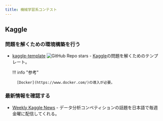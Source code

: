 ```yaml
---
title: 機械学習系コンテスト
---
```


## Kaggle

### 問題を解くための環境構築を行う

<!-- markdown-link-check-disable -->

- [kaggle-template](https://github.com/unonao/kaggle-template) ![GitHub Repo stars](https://img.shields.io/github/stars/unonao/kaggle-template?style=plastic) - [Kaggle](https://www.kaggle.com/)の問題を解くためのテンプレート。

    !!! info "参考"

        [Docker](https://www.docker.com/)の導入が必要。

<!-- markdown-link-check-enable -->

### 最新情報を確認する

<!-- markdown-link-check-disable -->

- [Weekly Kaggle News](https://weeklykagglenews.substack.com) - データ分析コンペティションの話題を日本語で毎週金曜に配信してくれる。

<!-- markdown-link-check-enable -->
